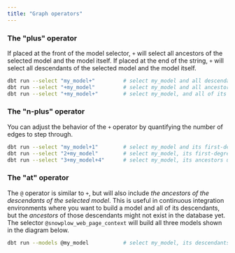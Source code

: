 ```yaml
---
title: "Graph operators"
---
```


### The "plus" operator
If placed at the front of the model selector, `+` will select all ancestors of the selected model and the model itself. If placed at the end of the string, `+` will select all descendants of the selected model and the model itself.


   ```bash
dbt run --select "my_model+"         # select my_model and all descendants
dbt run --select "+my_model"         # select my_model and all ancestors
dbt run --select "+my_model+"        # select my_model, and all of its ancestors and descendants
  ```


### The "n-plus" operator

You can adjust the behavior of the `+` operator by quantifying the number of edges
to step through.


  ```bash
dbt run --select "my_model+1"        # select my_model and its first-degree descendants
dbt run --select "2+my_model"        # select my_model, its first-degree ancestors ("parents", and its second-degree ancestors ("grandparents")
dbt run --select "3+my_model+4"      # select my_model, its ancestors up to the 3rd degree, and its descendants down to the 4th degree
  ```


### The "at" operator
The `@` operator is similar to `+`, but will also include _the ancestors of the descendants of the selected model_. This is useful in continuous integration environments where you want to build a model and all of its descendants, but the _ancestors_ of those descendants might not exist in the database yet. The selector `@snowplow_web_page_context` will build all three models shown in the diagram below.

<Lightbox src="/img/docs/running-a-dbt-project/command-line-interface/1643e30-Screen_Shot_2019-03-11_at_7.18.20_PM.png" title="@snowplow_web_page_context will select all of the models shown here"/>

```bash
dbt run --models @my_model           # select my_model, its descendants, and the ancestors of its descendants
```
